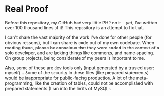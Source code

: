 <!DOCTYPE html>
<html>
<head></head>
<body>
<h1>Real Proof</h1>
<p>
Before this repository, my GitHub had very little PHP on it... yet, I've written over 100 thousand lines of it! This repository is an attempt to fix that. 
</p>
<p>
I can't share the vast majority of the work I've done for other people (for obvious reasons), but I can share is code out of my own codebase. 
When reading these, please be conscious that they were coded in the context of a solo developer, and are lacking things like comments, and name-spacing. 
On group projects, being considerate of my peers is important to me. 
</p>
<p>
Also, some of these are dev tools only (input generated by a trusted user: myself)... 
Some of the security in these files (like prepared statements) would be inappropriate for public-facing production.
A lot of the meta-programming, like the creation of tables, could not be accomplished with prepared statements (I ran into the limits of MySQL). 
</p>
</body>
</html>